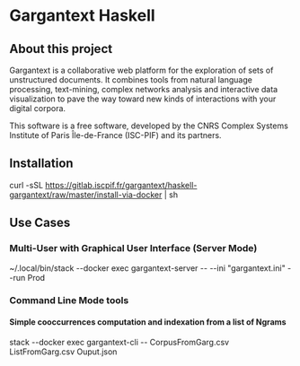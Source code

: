 # Gargantext Haskell

## About this project

Gargantext is a collaborative web platform for the exploration of sets
of unstructured documents. It combines tools from natural language
processing, text-mining, complex networks analysis and interactive data
visualization to pave the way toward new kinds of interactions with your
digital corpora.

This software is a free software, developed by the CNRS Complex Systems
Institute of Paris Île-de-France (ISC-PIF) and its partners.

## Installation

curl -sSL https://gitlab.iscpif.fr/gargantext/haskell-gargantext/raw/master/install-via-docker | sh


## Use Cases

### Multi-User with Graphical User Interface (Server Mode)

~/.local/bin/stack --docker exec gargantext-server -- --ini "gargantext.ini" --run Prod


### Command Line Mode tools

#### Simple cooccurrences computation and indexation from a list of Ngrams

stack --docker exec gargantext-cli -- CorpusFromGarg.csv ListFromGarg.csv Ouput.json

